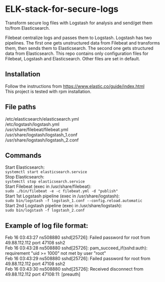 # ELK-stack-for-secure-logs

Transform secure log files with Logstash for analysis and send/get them to/from Elasticsearch.

Filebeat centralize logs and passes them to Logstash. Logstash has two pipelines. The first one gets unstructured data from Filebeat and transforms them, then sends them to Elasticsearch. The second one gets structured data from Elasticsearch. This repo contains only configuration files for Filebeat, Logstash and Elasticsearch. Other files are set in default.        

## Installation

Follow the instructions from https://www.elastic.co/guide/index.html          
This project is tested with rpm installation.                

## File paths 

/etc/elasticsearch/elasticsearch.yml               
/etc/logstash/logstash.yml                  
/usr/share/filebeat/filebeat.yml                 
/usr/share/logstash/logstash_1.conf              
/usr/share/logstash/logstash_2.conf                  

## Commands           

Start Elasticsearch:                                         
`systemctl start elasticsearch.service`                   
Stop Elasticsearch:                                          
`systemctl stop elasticsearch.service`                      
Start Filebeat (exec in /usr/share/filebeat):                
`sudo ./bin/filebeat -e -c filebeat.yml -d "publish"`                      
Start 1st Logstash pipeline (exec in /usr/share/logstash):   
`sudo bin/logstash -f logstash_1.conf --config.reload.automatic`                 
Start 2nd Logstash pipeline (exec in /usr/share/logstash):   
`sudo bin/logstash -f logstash_2.conf`                    

## Example of log file format:    

Feb 16 03:43:27 ns508880 sshd[25726]: Failed password for root from 49.88.112.112 port 47108 ssh2           
Feb 16 03:43:28 ns508880 sshd[25726]: pam_succeed_if(sshd:auth): requirement "uid >= 1000" not met by user "root"           
Feb 16 03:43:29 ns508880 sshd[25726]: Failed password for root from 49.88.112.112 port 47108 ssh2         
Feb 16 03:43:30 ns508880 sshd[25726]: Received disconnect from 49.88.112.112 port 47108:11:  [preauth]     

